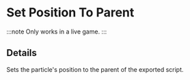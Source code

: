 # Set Position To Parent

:::note
Only works in a live game.
:::

## Details

Sets the particle's position to the parent of the exported script.
